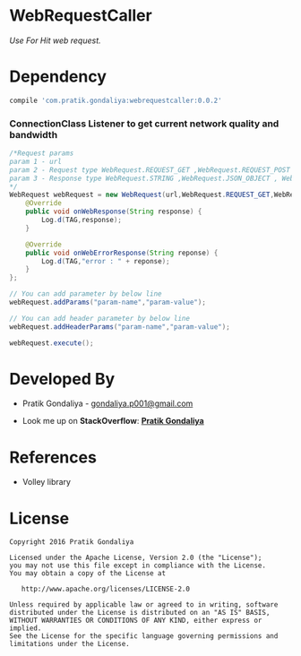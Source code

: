 # WebRequestCaller

*Use For Hit web request.*

Dependency
==========
```groovy
compile 'com.pratik.gondaliya:webrequestcaller:0.0.2'
```

### ConnectionClass Listener to get current network quality and bandwidth
```java
/*Request params
param 1 - url 
param 2 - Request type WebRequest.REQUEST_GET ,WebRequest.REQUEST_POST , WebRequest.REQUEST_PUT, WebRequest.REQUEST_DELETE
param 3 - Response type WebRequest.STRING ,WebRequest.JSON_OBJECT , WebRequesT.JSON_ARRAY (outputed value)
*/
WebRequest webRequest = new WebRequest(url,WebRequest.REQUEST_GET,WebRequest.JSON_OBJECT){
    @Override
    public void onWebResponse(String response) {
        Log.d(TAG,response);
    }

    @Override
    public void onWebErrorResponse(String reponse) {
        Log.d(TAG,"error : " + reponse);
    }
};

// You can add parameter by below line
webRequest.addParams("param-name","param-value");

// You can add header parameter by below line
webRequest.addHeaderParams("param-name","param-value");

webRequest.execute();
```

Developed By
============

* Pratik Gondaliya - <gondaliya.p001@gmail.com>
 - Look me up on **StackOverflow**: [**Pratik Gondaliya**](http://stackoverflow.com/users/5944999/pratik-gondaliya)


References
==========
* Volley library

License
=======

    Copyright 2016 Pratik Gondaliya

    Licensed under the Apache License, Version 2.0 (the "License");
    you may not use this file except in compliance with the License.
    You may obtain a copy of the License at

       http://www.apache.org/licenses/LICENSE-2.0

    Unless required by applicable law or agreed to in writing, software
    distributed under the License is distributed on an "AS IS" BASIS,
    WITHOUT WARRANTIES OR CONDITIONS OF ANY KIND, either express or implied.
    See the License for the specific language governing permissions and
    limitations under the License.
